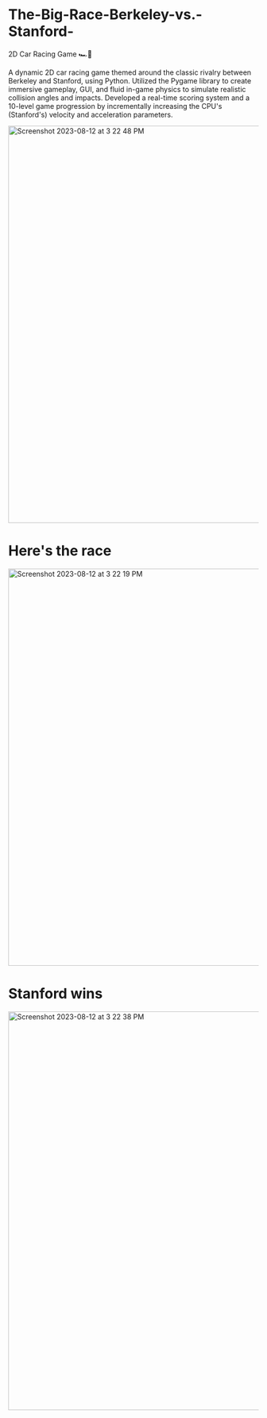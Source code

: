 # The-Big-Race-Berkeley-vs.-Stanford-
2D Car Racing Game 🏎💨 

A dynamic 2D car racing game themed around the classic rivalry between Berkeley and Stanford, using Python.
Utilized the Pygame library to create immersive gameplay, GUI, and fluid in-game physics to simulate realistic collision angles and impacts.
Developed a real-time scoring system and a 10-level game progression by incrementally increasing the CPU's (Stanford's) velocity and acceleration parameters.

<img width="800" alt="Screenshot 2023-08-12 at 3 22 48 PM" src="https://github.com/alifsatyawan/The-Big-Race-Berkeley-vs.-Stanford-/assets/141614747/0148afa0-b96d-47b4-929a-a732234f61de">

# Here's the race
<img width="800" alt="Screenshot 2023-08-12 at 3 22 19 PM" src="https://github.com/alifsatyawan/The-Big-Race-Berkeley-vs.-Stanford-/assets/141614747/079718bc-7f45-4b84-b39d-c962f278c5f6">

# Stanford wins
<img width="803" alt="Screenshot 2023-08-12 at 3 22 38 PM" src="https://github.com/alifsatyawan/The-Big-Race-Berkeley-vs.-Stanford-/assets/141614747/71b99029-9087-4616-95f9-607887614605">
